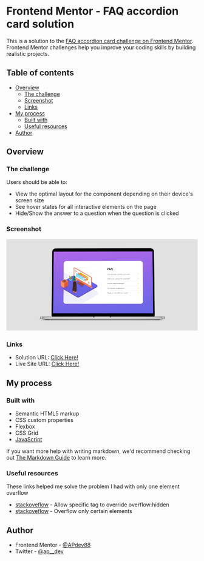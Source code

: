 # Frontend Mentor - FAQ accordion card solution

This is a solution to the [FAQ accordion card challenge on Frontend Mentor](https://www.frontendmentor.io/challenges/faq-accordion-card-XlyjD0Oam). Frontend Mentor challenges help you improve your coding skills by building realistic projects.

## Table of contents

- [Overview](#overview)
  - [The challenge](#the-challenge)
  - [Screenshot](#screenshot)
  - [Links](#links)
- [My process](#my-process)
  - [Built with](#built-with)
  - [Useful resources](#useful-resources)
- [Author](#author)

## Overview

### The challenge

Users should be able to:

- View the optimal layout for the component depending on their device's screen size
- See hover states for all interactive elements on the page
- Hide/Show the answer to a question when the question is clicked

### Screenshot

![](./design/desktop-mockup.png)

### Links

- Solution URL: [Click Here!](https://github.com/APdev88/frontend-mentor-faq-accordion-card#the-challenge)
- Live Site URL: [Click Here! ](https://faq-accordion-card-ap.netlify.app/)

## My process

### Built with

- Semantic HTML5 markup
- CSS custom properties
- Flexbox
- CSS Grid
- [JavaScript](https://developer.mozilla.org/en-US/docs/Web/JavaScript)

If you want more help with writing markdown, we'd recommend checking out [The Markdown Guide](https://www.markdownguide.org/) to learn more.

### Useful resources

These links helped me solve the problem I had with only one element overflow

- [stackoveflow](https://stackoverflow.com/questions/8837050/allow-specific-tag-to-override-overflowhidden) - Allow specific tag to override overflow:hidden
- [stackoveflow](https://stackoverflow.com/questions/36769109/overflow-only-certain-elements) - Overflow only certain elements

## Author

- Frontend Mentor - [@APdev88](https://www.frontendmentor.io/profile/APdev88)
- Twitter - [@ap\_\_dev](https://www.twitter.com/yourusername)
